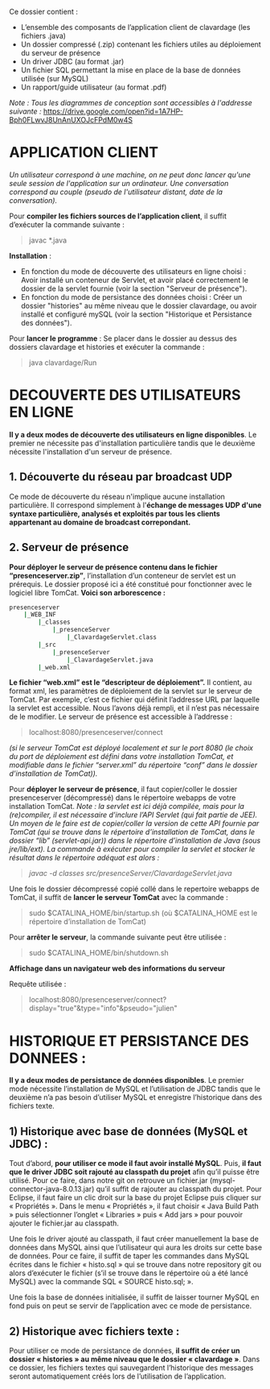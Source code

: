 ﻿Ce dossier contient :
- L’ensemble des composants de l’application client de clavardage (les fichiers .java)
- Un dossier compressé (.zip) contenant les fichiers utiles au déploiement du serveur de présence
- Un driver JDBC (au format .jar)
- Un fichier SQL permettant la mise en place de la base de données utilisée (sur MySQL)
- Un rapport/guide utilisateur (au format .pdf)

*Note : Tous les diagrammes de conception sont accessibles à l'addresse suivante :* https://drive.google.com/open?id=1A7HP-Bph0FLwvJ8UnAnUXOJcFPdM0w4S

# APPLICATION CLIENT

*Un utilisateur correspond à une machine, on ne peut donc lancer qu'une seule session de l'application sur un ordinateur. Une conversation correspond au couple (pseudo de l'utilisateur distant, date de la conversation).*

Pour **compiler les fichiers sources de l’application client**, il suffit d’exécuter la commande suivante : 
>javac *.java

**Installation** : 
- En fonction du mode de découverte des utilisateurs en ligne choisi :  Avoir installé un conteneur de Servlet, et avoir placé correctement le dossier de la servlet fournie (voir la section "Serveur de présence").
- En fonction du mode de persistance des données choisi : Créer un dossier "histories" au même niveau que le dossier clavardage, ou avoir installé et configuré mySQL (voir la section "Historique et Persistance des données").

Pour **lancer le programme** : 
Se placer dans le dossier au dessus des dossiers clavardage et histories et exécuter la commande :
>java clavardage/Run

# DECOUVERTE DES UTILISATEURS EN LIGNE

**Il y a deux modes de découverte des utilisateurs en ligne disponibles**. Le premier ne nécessite pas d'installation particulière tandis que le deuxième nécessite l'installation d'un serveur de présence.

## 1. Découverte du réseau par broadcast UDP

Ce mode de découverte du réseau n'implique aucune installation particulière. Il correspond simplement à l'**échange de messages UDP d'une syntaxe particulière, analysés et exploités par tous les clients appartenant au domaine de broadcast correpondant.**

## 2. Serveur de présence

**Pour déployer le serveur de présence contenu dans le fichier “presenceserver.zip”**, l’installation d’un conteneur de servlet est un prérequis. Le dossier proposé ici a été constitué pour fonctionner avec le logiciel libre TomCat. **Voici son arborescence :**
```bash
presenceserver
	|_WEB_INF
		|_classes
			|_presenceServer
				|_ClavardageServlet.class
		|_src
			|_presenceServer
				|_ClavardageServlet.java
		|_web.xml
```
**Le fichier “web.xml” est le “descripteur de déploiement”.** Il contient, au format xml, les paramètres de déploiement de la servlet sur le serveur de TomCat. Par exemple, c’est ce fichier qui définit l’addresse URL par laquelle la servlet est accessible. Nous l’avons déjà rempli, et il n’est pas nécessaire de le modifier. Le serveur de présence est accessible à l’addresse :
>localhost:8080/presenceserver/connect

*(si le serveur TomCat est déployé localement et sur le port 8080 (le choix du port de déploiement est défini dans votre installation TomCat, et modifiable dans le fichier “server.xml” du répertoire “conf” dans le dossier d’installation de TomCat)).*

Pour **déployer le serveur de présence**, il faut copier/coller le dossier presenceserver (décompressé) dans le répertoire webapps de votre installation TomCat.
*Note : la servlet est ici déjà compilée, mais pour la (re)compiler, il est nécessaire d’inclure l’API Servlet (qui fait partie de JEE). Un moyen de le faire est de copier/coller la version de cette API fournie par TomCat (qui se trouve dans le répertoire d’installation de TomCat, dans le dossier “lib” (servlet-api.jar)) dans le répertoire d’installation de Java (sous jre/lib/ext). La commande à exécuter pour compiler la servlet et stocker le résultat dans le répertoire adéquat est alors :*

>*javac -d classes src/presenceServer/ClavardageServlet.java*

Une fois le dossier décompressé copié collé dans le repertoire webapps de TomCat, il suffit de **lancer le serveur TomCat** avec la commande :
>sudo $CATALINA_HOME/bin/startup.sh (où $CATALINA_HOME est le répertoire d’installation de TomCat)

Pour **arrêter le serveur**, la commande suivante peut être utilisée :
>sudo $CATALINA_HOME/bin/shutdown.sh

**Affichage dans un navigateur web des informations du serveur**

Requête utilisée :
>localhost:8080/presenceserver/connect?display="true"&type="info"&pseudo="julien"

# HISTORIQUE ET PERSISTANCE DES DONNEES :

 **Il y a deux modes de persistance de données disponibles**. Le premier mode nécessite l’installation de MySQL et l’utilisation de JDBC tandis que le deuxième n’a pas besoin d’utiliser MySQL et enregistre l’historique dans des fichiers texte. 
	
## 1) Historique avec base de données (MySQL et JDBC) :

Tout d’abord, **pour utiliser ce mode il faut avoir installé MySQL**. Puis, **il faut que le driver JDBC soit rajouté au classpath du projet** afin qu’il puisse être utilisé. Pour ce faire, dans notre git on retrouve un fichier.jar (mysql-connector-java-8.0.13.jar) qu’il suffit de rajouter au classpath du projet. Pour Eclipse, il faut faire un clic droit sur la base du projet Eclipse puis cliquer sur « Propriétés ». Dans le menu « Propriétés », il faut choisir « Java Build Path » puis sélectionner l’onglet « Libraries » puis « Add jars » pour pouvoir ajouter le fichier.jar au classpath.

Une fois le driver ajouté au classpath, il faut créer manuellement la base de données dans MySQL ainsi que l’utilisateur qui aura les droits sur cette base de données. Pour ce faire, il suffit de taper les commandes dans MySQL écrites dans le fichier « histo.sql » qui se trouve dans notre repository git ou alors d’exécuter le fichier (s’il se trouve dans le répertoire où a été lancé MySQL) avec la commande SQL « SOURCE histo.sql; ».

Une fois la base de données initialisée, il suffit de laisser tourner MySQL en fond puis on peut se servir de l’application avec ce mode de persistance.
	
## 2) Historique avec fichiers texte :

Pour utiliser ce mode de persistance de données, **il suffit de créer un dossier « histories » au même niveau que le dossier « clavardage »**. Dans ce dossier, les fichiers textes qui sauvegardent l’historique des messages seront automatiquement créés lors de l’utilisation de l’application.


